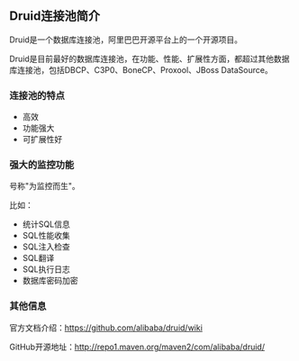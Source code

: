## Druid连接池简介

Druid是一个数据库连接池，阿里巴巴开源平台上的一个开源项目。

Druid是目前最好的数据库连接池，在功能、性能、扩展性方面，都超过其他数据库连接池，包括DBCP、C3P0、BoneCP、Proxool、JBoss DataSource。

### 连接池的特点

- 高效
- 功能强大
- 可扩展性好

### 强大的监控功能

号称"为监控而生"。

比如：
- 统计SQL信息
- SQL性能收集
- SQL注入检查
- SQL翻译
- SQL执行日志
- 数据库密码加密

### 其他信息

官方文档介绍：https://github.com/alibaba/druid/wiki

GitHub开源地址：http://repo1.maven.org/maven2/com/alibaba/druid/

